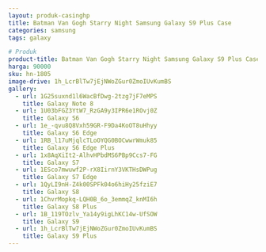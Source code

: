 ```yaml
---
layout: produk-casinghp
title: Batman Van Gogh Starry Night Samsung Galaxy S9 Plus Case
categories: samsung
tags: galaxy

# Produk
product-title: Batman Van Gogh Starry Night Samsung Galaxy S9 Plus Case
harga: 90000
sku: hn-1805
image-drive: 1h_LcrBlTw7jEjNWoZGur0ZmoIUvKumBS
gallery:
  - url: 1G25suxnd1l6WacBfDwg-2tzg7jF7eMPS
    title: Galaxy Note 8
  - url: 1U03bFGZ3YtW7_RzGA9y3IPR6e1ROvj0Z
    title: Galaxy S6
  - url: 1e_-qvu8Q8Vxh59GR-F9Da4KoOT8uHhyy
    title: Galaxy S6 Edge
  - url: 1RB_l17uMjqlcTLoOYQG0BOCwwrWmuk85
    title: Galaxy S6 Edge Plus
  - url: 1x8AqXiIt2-AlhvHPbdMS6PBp9Ccs7-FG
    title: Galaxy S7
  - url: 1ESco7mwuwf2P-rX8IirnY3VKTHsDWPug
    title: Galaxy S7 Edge
  - url: 1QyLI9nH-Z4k00SPFk04o6hiHy25fziE7
    title: Galaxy S8
  - url: 1ChvrMopkq-LQH0B_6o_3emmqZ_knMI6h
    title: Galaxy S8 Plus
  - url: 1B_119TOzlv_Ya14y9igLhKC14w-UfSOW
    title: Galaxy S9
  - url: 1h_LcrBlTw7jEjNWoZGur0ZmoIUvKumBS
    title: Galaxy S9 Plus
---
```

